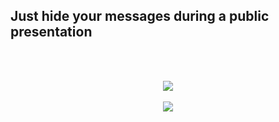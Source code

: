 ## Just hide your messages during a public presentation
<br /><br />
<div align="center">
    <img src="https://github.com/AntonyOnScript/blur-whatsapp/imgs/screenshot-2.png?raw=true" />
</div>
<br />
<div align="center">
    <img src="https://github.com/AntonyOnScript/blur-whatsapp/imgs/screenshot.png?raw=true" />
</div>
